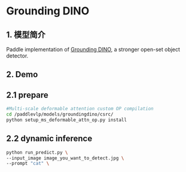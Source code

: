 # Grounding DINO

## 1. 模型简介

Paddle implementation of [Grounding DINO](https://arxiv.org/abs/2303.05499), a stronger open-set object detector.


## 2. Demo

## 2.1 prepare
```bash
#Multi-scale deformable attention custom OP compilation
cd /paddlevlp/models/groundingdino/csrc/
python setup_ms_deformable_attn_op.py install

```
## 2.2 dynamic inference
```bash
python run_predict.py \
--input_image image_you_want_to_detect.jpg \
--prompt "cat" \
```


